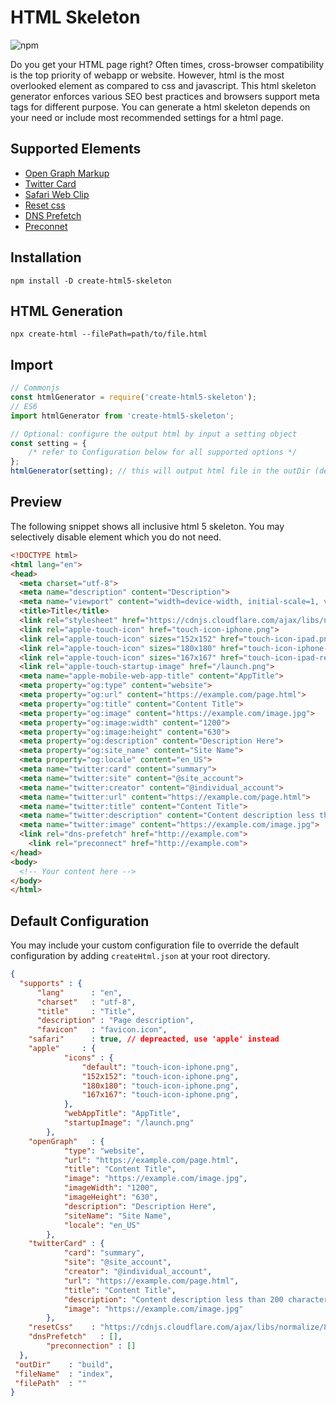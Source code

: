 # HTML Skeleton

![npm](https://img.shields.io/npm/v/create-html5-skeleton)

Do you get your HTML page right? Often times, cross-browser compatibility is the top priority of webapp or website. However, html is the most overlooked element as compared to css and javascript. This html skeleton generator enforces various SEO best practices and browsers support meta tags for different purpose. You can generate a html skeleton depends on your need or include most recommended settings for a html page. 

## Supported Elements
- [Open Graph Markup](https://developers.facebook.com/docs/sharing/webmasters/#markup)
- [Twitter Card](https://developer.twitter.com/en/docs/twitter-for-websites/cards/guides/getting-started)
- [Safari Web Clip](https://developer.apple.com/library/archive/documentation/AppleApplications/Reference/SafariWebContent/ConfiguringWebApplications/ConfiguringWebApplications.html)
- [Reset css](https://meyerweb.com/eric/tools/css/reset/)
- [DNS Prefetch](https://developer.mozilla.org/en-US/docs/Web/Performance/dns-prefetch)
- [Preconnet](https://developer.mozilla.org/en-US/docs/Web/HTML/Link_types/preconnect)

## Installation
`npm install -D create-html5-skeleton`

## HTML Generation
`npx create-html --filePath=path/to/file.html`

## Import 
```javascript
// Commonjs
const htmlGenerator = require('create-html5-skeleton');
// ES6
import htmlGenerator from 'create-html5-skeleton';

// Optional: configure the output html by input a setting object
const setting = {
	/* refer to Configuration below for all supported options */
};
htmlGenerator(setting); // this will output html file in the outDir (default: output/).
```

## Preview
The following snippet shows all inclusive html 5 skeleton. You may selectively disable element which you do not need.

```html
<!DOCTYPE html> 
<html lang="en">
<head>
  <meta charset="utf-8">
  <meta name="description" content="Description">
  <meta name="viewport" content="width=device-width, initial-scale=1, viewport-fit=cover">
  <title>Title</title>
  <link rel="stylesheet" href="https://cdnjs.cloudflare.com/ajax/libs/normalize/8.0.1/normalize.min.css" />
  <link rel="apple-touch-icon" href="touch-icon-iphone.png">
  <link rel="apple-touch-icon" sizes="152x152" href="touch-icon-ipad.png">
  <link rel="apple-touch-icon" sizes="180x180" href="touch-icon-iphone-retina.png">
  <link rel="apple-touch-icon" sizes="167x167" href="touch-icon-ipad-retina.png">
  <link rel="apple-touch-startup-image" href="/launch.png">
  <meta name="apple-mobile-web-app-title" content="AppTitle">
  <meta property="og:type" content="website">
  <meta property="og:url" content="https://example.com/page.html">
  <meta property="og:title" content="Content Title">
  <meta property="og:image" content="https://example.com/image.jpg">
  <meta property="og:image:width" content="1200">
  <meta property="og:image:height" content="630">
  <meta property="og:description" content="Description Here">
  <meta property="og:site_name" content="Site Name">
  <meta property="og:locale" content="en_US">
  <meta name="twitter:card" content="summary">
  <meta name="twitter:site" content="@site_account">
  <meta name="twitter:creator" content="@individual_account">
  <meta name="twitter:url" content="https://example.com/page.html">
  <meta name="twitter:title" content="Content Title">
  <meta name="twitter:description" content="Content description less than 200 characters">
  <meta name="twitter:image" content="https://example.com/image.jpg">
  <link rel="dns-prefetch" href="http://example.com">
	<link rel="preconnect" href="http://example.com">
</head>
<body>
  <!-- Your content here -->
</body>
</html>
```

## Default Configuration
You may include your custom configuration file to override the default configuration by adding `createHtml.json` at your root directory.
```json
{
  "supports" : {
	  "lang"      : "en",
	  "charset"   : "utf-8",
	  "title"     : "Title",
	  "description" : "Page description",
	  "favicon"   : "favicon.icon",
    "safari"      : true, // depreacted, use 'apple' instead
    "apple"		: {
			"icons" : {
				"default": "touch-icon-iphone.png",
				"152x152": "touch-icon-iphone.png",
				"180x180": "touch-icon-iphone.png",
				"167x167": "touch-icon-iphone.png",
			},
			"webAppTitle": "AppTitle",
			"startupImage": "/launch.png"
		},
    "openGraph"   : {
			"type": "website",
			"url": "https://example.com/page.html",
			"title": "Content Title",
			"image": "https://example.com/image.jpg",
			"imageWidth": "1200",
			"imageHeight": "630",
			"description": "Description Here",
			"siteName": "Site Name",
			"locale": "en_US"
		},
    "twitterCard" : {
			"card": "summary",
			"site": "@site_account",
			"creator": "@individual_account",
			"url": "https://example.com/page.html",
			"title": "Content Title",
			"description": "Content description less than 200 characters",
			"image": "https://example.com/image.jpg"
		},
    "resetCss"    : "https://cdnjs.cloudflare.com/ajax/libs/normalize/8.0.1/normalize.min.css",
    "dnsPrefetch"	: [],
		"preconnection" : []
  },
 "outDir"    : "build",
 "fileName"  : "index",
 "filePath"  : ""
}
```
